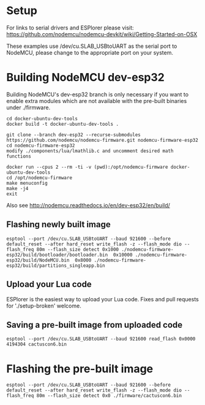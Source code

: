 
# Setup

For links to serial drivers and ESPlorer please visit:
https://github.com/nodemcu/nodemcu-devkit/wiki/Getting-Started-on-OSX

These examples use /dev/cu.SLAB_USBtoUART as the serial port to NodeMCU, please change to the appropriate port on your system.

# Building NodeMCU dev-esp32

Building NodeMCU's dev-esp32 branch is only necessary if you want to enable extra modules which are not available with the pre-built binaries under ./firmware.
```
cd docker-ubuntu-dev-tools
docker build -t docker-ubuntu-dev-tools .

git clone --branch dev-esp32 --recurse-submodules https://github.com/nodemcu/nodemcu-firmware.git nodemcu-firmware-esp32
cd nodemcu-firmware-esp32
modify ./components/lua/lmathlib.c and uncomment desired math functions

docker run --cpus 2 --rm -ti -v (pwd):/opt/nodemcu-firmware docker-ubuntu-dev-tools
cd /opt/nodemcu-firmware
make menuconfig
make -j4
exit
```

Also see http://nodemcu.readthedocs.io/en/dev-esp32/en/build/

## Flashing newly built image

```
esptool --port /dev/cu.SLAB_USBtoUART --baud 921600 --before default_reset --after hard_reset write_flash -z --flash_mode dio --flash_freq 80m --flash_size detect 0x1000 ./nodemcu-firmware-esp32/build/bootloader/bootloader.bin  0x10000 ./nodemcu-firmware-esp32/build/NodeMCU.bin  0x8000 ./nodemcu-firmware-esp32/build/partitions_singleapp.bin
```

## Upload your Lua code

ESPlorer is the easiest way to upload your Lua code. Fixes and pull requests for './setup-broken' welcome.

## Saving a pre-built image from uploaded code

```
esptool --port /dev/cu.SLAB_USBtoUART --baud 921600 read_flash 0x0000 4194304 cactuscon6.bin
```

# Flashing the pre-built image

```
esptool --port /dev/cu.SLAB_USBtoUART --baud 921600 --before default_reset --after hard_reset write_flash -z --flash_mode dio --flash_freq 80m --flash_size detect 0x0 ./firmware/cactuscon6.bin
```

